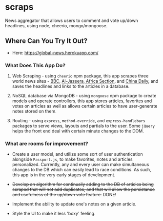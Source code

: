 # scraps
News aggregator that allows users to comment and vote up/down headlines, using node, cheerio, mongo/mongoose.


## Where Can You Try It Out?

* Here: https://global-news.herokuapp.com/

### What Does This App Do?

1. Web Scraping - using `cheerio` npm package, this app scrapes three world news sites - [BBC](https://www.bbc.com), [Al-Jazeera, Africa Section](http://www.aljazeera.com/topics/regions/africa.html), and [China Daily](http://usa.chinadaily.com.cn/us/index.html), and saves the headlines and links to the articles in a database.

2. NoSQL database via MongoDB - using `mongoose` npm package to create models and operate controllers, this app stores articles, favorites and votes on articles as well as allows certain articles to have user-generate notes stored on them.

3. Routing - using `express`, `method-override`, and `express-handlebars` packages to serve views, layouts and partials to the user. Some `jQuery` helps the front end deal with certain minute changes to the DOM.

### What are rooms for improvement?

* Create a user model, and utilize some sort of user authentication alongside `Passport.js`, to make favorites, notes and articles personalized. Currently, any and every user can make simultaneous changes to the DB which can easily lead to race conditions. As such, this app is in the very early stages of development.

* ~~Develop an algorithm for continually adding to the DB of articles being scraped that will not add duplicates, and that will allow the persistance and usefulness of the up/down vote feature.~~ DONE!

* Implement the ability to update one's notes on a given article.

* Style the UI to make it less 'boxy' feeling.
